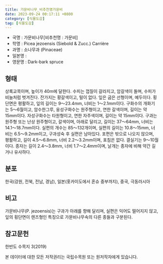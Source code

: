 ```yaml
---
title: 가문비나무_비추천명가문비
date: 2023-09-24 00:17:11 +0800
category: [식물도감]
tag: [식물도감]
---
```




- 국명 : 가문비나무[비추천명 : 가문비]
- 학명 : Picea jezoensis (Siebold & Zucc.) Carrière
- 과명 : 소나무과 (Pinaceae)
- 일본명 : 
- 영문명 : Dark-bark spruce


## 형태
상록교목이며, 높이가 40m에 달한다. 수피는 껍질이 갈라지고, 암갈색이 돌며, 수피가 비늘처럼 벗겨진다. 잔가지는 황갈색이고, 털이 없다. 잎은 굽은 선형이며, 예두이다. 횡단면은 평활하고, 잎의 길이는 9～23.4mm, 너비는 1～2.1mm이다. 구화수의 개화기는 5～6월이고, 암수한그루, 웅성구화수는 원주형이고, 연한 갈색이며, 길이는 약 15mm이다. 자성구화수는 타원형이고, 연한 자주색이며, 길이는 약 15mm이다. 구과는 원주형 또는 난상 원주형이고, 갈색이며, 아래로 달리고, 길이는 37～64mm, 너비는 14.1～18.7mm이다. 실편의 개수는 85～132개이며, 실편의 길이는 10.8～15mm, 너비는 6.5～9.2mm이고, 구과성숙 후 실편은 남아있다. 포편은 밖으로 나오지 않으며, 평활하고, 길이 4.5～6.8mm, 너비 2.2～3.2mm이며, 포침은 없다. 결실기는 9～10월이다. 종자는 길이 2.4～3.8mm, 너비 1.7～2.4mm이며, 날개는 종자에 비해 약간 길거나 유사하다. 
## 분포
한국(강원, 전북, 전남, 경남), 일본(홋카이도에서 혼슈 중부까지), 중국, 극동러시아
## 비고
가문비나무(P. jezoensis)는 구과가 아래를 향해 달리며, 실편은 익어도 떨어지지 않고, 잎의 횡단면이 렌즈형인 특징으로 가문비나무속의 다른 종들과 구분된다.
## 참고문헌
한반도 수목지 3(2019)






본 데이터에 대한 모든 저작권리는 국립수목원 또는 원저작자에게 있습니다.
